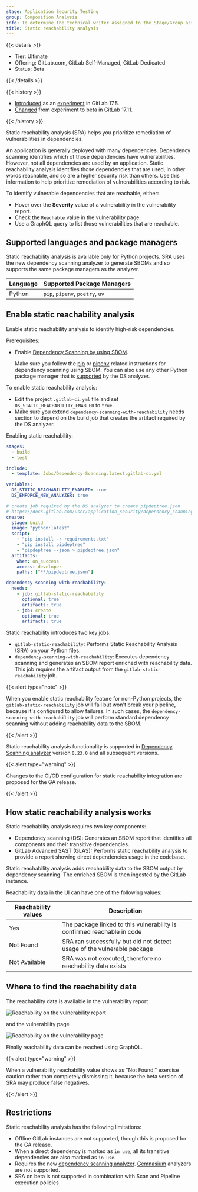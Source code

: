 ```yaml
---
stage: Application Security Testing
group: Composition Analysis
info: To determine the technical writer assigned to the Stage/Group associated with this page, see https://handbook.gitlab.com/handbook/product/ux/technical-writing/#assignments
title: Static reachability analysis
---
```


{{< details >}}

- Tier: Ultimate
- Offering: GitLab.com, GitLab Self-Managed, GitLab Dedicated
- Status: Beta

{{< /details >}}

{{< history >}}

- [Introduced](https://gitlab.com/groups/gitlab-org/-/epics/14177) as an [experiment](../../../policy/development_stages_support.md) in GitLab 17.5.
- [Changed](https://gitlab.com/groups/gitlab-org/-/epics/15781) from experiment to beta in GitLab 17.11.

{{< /history >}}

Static reachability analysis (SRA) helps you prioritize remediation of vulnerabilities in dependencies.

An application is generally deployed with many dependencies. Dependency scanning identifies which of
those dependencies have vulnerabilities. However, not all dependencies are used by an application.
Static reachability analysis identifies those dependencies that are used, in other words reachable,
and so are a higher security risk than others. Use this information to help prioritize remediation
of vulnerabilities according to risk.

To identify vulnerable dependencies that are reachable, either:

- Hover over the **Severity** value of a vulnerability in the vulnerability report.
- Check the `Reachable` value in the vulnerability page.
- Use a GraphQL query to list those vulnerabilities that are reachable.

## Supported languages and package managers

Static reachability analysis is available only for Python projects. SRA uses the new dependency
scanning analyzer to generate SBOMs and so supports the same package managers as the analyzer.

| Language | Supported Package Managers |
|----------|----------------------------|
| Python   | `pip`, `pipenv`, `poetry`, `uv` |

## Enable static reachability analysis

Enable static reachability analysis to identify high-risk dependencies.

Prerequisites:

- Enable [Dependency Scanning by using SBOM](dependency_scanning_sbom/_index.md#configuration).

  Make sure you follow the [pip](dependency_scanning_sbom/_index.md#pip) or [pipenv](dependency_scanning_sbom/_index.md#pipenv)
  related instructions for dependency scanning using SBOM. You can also use any other Python package manager that is [supported](https://gitlab.com/gitlab-org/security-products/analyzers/dependency-scanning#supported-files) by the DS analyzer.

To enable static reachability analysis:

- Edit the project `.gitlab-ci.yml` file and set `DS_STATIC_REACHABILITY_ENABLED` to `true`.
- Make sure you extend `dependency-scanning-with-reachability` needs section to depend on the build job that creates the artifact required by the DS analyzer.

Enabling static reachability:

```yaml
stages:
  - build
  - test

include:
  - template: Jobs/Dependency-Scanning.latest.gitlab-ci.yml

variables:
  DS_STATIC_REACHABILITY_ENABLED: true
  DS_ENFORCE_NEW_ANALYZER: true

# create job required by the DS analyzer to create pipdeptree.json
# https://docs.gitlab.com/user/application_security/dependency_scanning/dependency_scanning_sbom/#pip
create:
  stage: build
  image: "python:latest"
  script:
    - "pip install -r requirements.txt"
    - "pip install pipdeptree"
    - "pipdeptree --json > pipdeptree.json"
  artifacts:
    when: on_success
    access: developer
    paths: ["**/pipdeptree.json"]

dependency-scanning-with-reachability:
  needs:
    - job: gitlab-static-reachability
      optional: true
      artifacts: true
    - job: create
      optional: true
      artifacts: true
```

Static reachability introduces two key jobs:

- `gitlab-static-reachability`: Performs Static Reachability Analysis (SRA) on your Python files.
- `dependency-scanning-with-reachability`: Executes dependency scanning and generates an SBOM report enriched with reachability data. This job requires the artifact output from the `gitlab-static-reachability` job.

{{< alert type="note" >}}

When you enable static reachability feature for non-Python projects, the
`gitlab-static-reachability` job will fail but won't break your pipeline, because it's configured to
allow failures. In such cases, the `dependency-scanning-with-reachability` job will perform standard
dependency scanning without adding reachability data to the SBOM.

{{< /alert >}}

Static reachability analysis functionality is supported in [Dependency Scanning analyzer](https://gitlab.com/gitlab-org/security-products/analyzers/dependency-scanning) version `0.23.0` and all subsequent versions.

{{< alert type="warning" >}}

Changes to the CI/CD configuration for static reachability integration are proposed for the GA release.

{{< /alert >}}

## How static reachability analysis works

Static reachability analysis requires two key components:

- Dependency scanning (DS): Generates an SBOM report that identifies all components and their transitive dependencies.
- GitLab Advanced SAST (GLAS): Performs static reachability analysis to provide a report showing direct dependencies usage in the codebase.

Static reachability analysis adds reachability data to the SBOM output by dependency scanning. The enriched SBOM is then ingested by the GitLab instance.

Reachability data in the UI can have one of the following values:

| Reachability values | Description                                                               |
|---------------------|---------------------------------------------------------------------------|
| Yes                 | The package linked to this vulnerability is confirmed reachable in code   |
| Not Found           | SRA ran successfully but did not detect usage of the vulnerable package   |
| Not Available       | SRA was not executed, therefore no reachability data exists               |

## Where to find the reachability data

The reachability data is available in the vulnerability report

![Reachability on the vulnerability report](img/sr_vulnerability_report_v17_11.png)

and the vulnerability page

![Reachability on the vulnerability page](img/sr_vulnerability_page_v17_11.png)

Finally reachability data can be reached using GraphQL.

{{< alert type="warning" >}}

When a vulnerability reachability value shows as "Not Found," exercise caution rather than completely dismissing it, because the beta version of SRA may produce false negatives.

{{< /alert >}}

## Restrictions

Static reachability analysis has the following limitations:

- Offline GitLab instances are not supported, though this is proposed for the GA release.
- When a direct dependency is marked as `in use`, all its transitive dependencies are also marked as `in use`.
- Requires the new [dependency scanning analyzer](https://gitlab.com/gitlab-org/security-products/analyzers/dependency-scanning). [Gemnasium](https://gitlab.com/gitlab-org/security-products/analyzers/gemnasium) analyzers are not supported.
- SRA on beta is not supported in combination with Scan and Pipeline execution policies

